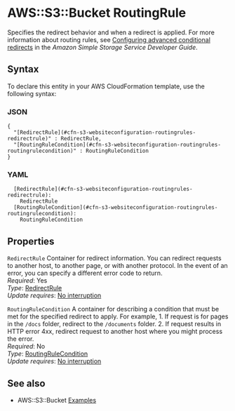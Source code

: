 # AWS::S3::Bucket RoutingRule<a name="aws-properties-s3-websiteconfiguration-routingrules"></a>

Specifies the redirect behavior and when a redirect is applied\. For more information about routing rules, see [Configuring advanced conditional redirects](https://docs.aws.amazon.com/AmazonS3/latest/dev/how-to-page-redirect.html#advanced-conditional-redirects) in the *Amazon Simple Storage Service Developer Guide*\.

## Syntax<a name="aws-properties-s3-websiteconfiguration-routingrules-syntax"></a>

To declare this entity in your AWS CloudFormation template, use the following syntax:

### JSON<a name="aws-properties-s3-websiteconfiguration-routingrules-syntax.json"></a>

```
{
  "[RedirectRule](#cfn-s3-websiteconfiguration-routingrules-redirectrule)" : RedirectRule,
  "[RoutingRuleCondition](#cfn-s3-websiteconfiguration-routingrules-routingrulecondition)" : RoutingRuleCondition
}
```

### YAML<a name="aws-properties-s3-websiteconfiguration-routingrules-syntax.yaml"></a>

```
  [RedirectRule](#cfn-s3-websiteconfiguration-routingrules-redirectrule): 
    RedirectRule
  [RoutingRuleCondition](#cfn-s3-websiteconfiguration-routingrules-routingrulecondition): 
    RoutingRuleCondition
```

## Properties<a name="aws-properties-s3-websiteconfiguration-routingrules-properties"></a>

`RedirectRule`  <a name="cfn-s3-websiteconfiguration-routingrules-redirectrule"></a>
Container for redirect information\. You can redirect requests to another host, to another page, or with another protocol\. In the event of an error, you can specify a different error code to return\.  
*Required*: Yes  
*Type*: [RedirectRule](aws-properties-s3-websiteconfiguration-routingrules-redirectrule.md)  
*Update requires*: [No interruption](https://docs.aws.amazon.com/AWSCloudFormation/latest/UserGuide/using-cfn-updating-stacks-update-behaviors.html#update-no-interrupt)

`RoutingRuleCondition`  <a name="cfn-s3-websiteconfiguration-routingrules-routingrulecondition"></a>
A container for describing a condition that must be met for the specified redirect to apply\. For example, 1\. If request is for pages in the `/docs` folder, redirect to the `/documents` folder\. 2\. If request results in HTTP error 4xx, redirect request to another host where you might process the error\.  
*Required*: No  
*Type*: [RoutingRuleCondition](aws-properties-s3-websiteconfiguration-routingrules-routingrulecondition.md)  
*Update requires*: [No interruption](https://docs.aws.amazon.com/AWSCloudFormation/latest/UserGuide/using-cfn-updating-stacks-update-behaviors.html#update-no-interrupt)

## See also<a name="aws-properties-s3-websiteconfiguration-routingrules--seealso"></a>
+ AWS::S3::Bucket [Examples](https://docs.aws.amazon.com/AWSCloudFormation/latest/UserGuide/aws-properties-s3-bucket.html#aws-properties-s3-bucket--examples)

